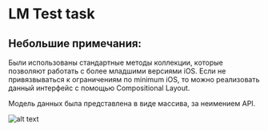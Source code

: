 #  LM Test task

## Небольшие примечания:
Были использованы стандартные методы коллекции, которые позволяют работать с более младшими версиями iOS. Если не привязвываться к ограничениям по minimum iOS, то можно реализовать данный интерфейс с помощью Compositional Layout.

Модель данных была представлена в виде массива, за неимением API.


![alt text](https://github.com/VUdachin/LMTestTask/SimulatorScreenShot "")​
